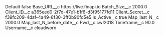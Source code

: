 <?xml version="1.0" encoding="UTF-8"?>
<CustomMetadata xmlns="http://soap.sforce.com/2006/04/metadata" xmlns:xsi="http://www.w3.org/2001/XMLSchema-instance" xmlns:xsd="http://www.w3.org/2001/XMLSchema">
    <label>Default</label>
    <protected>false</protected>
    <values>
        <field>Base_URL__c</field>
        <value xsi:type="xsd:string">https://live.finapi.io</value>
    </values>
    <values>
        <field>Batch_Size__c</field>
        <value xsi:type="xsd:double">2000.0</value>
    </values>
    <values>
        <field>Client_ID__c</field>
        <value xsi:type="xsd:string">a365eed0-2f7d-47e1-b1f6-d3f95177fd11</value>
    </values>
    <values>
        <field>Client_Secret__c</field>
        <value xsi:type="xsd:string">f39fc209-4daf-4a49-8f30-3ff0b90fd5e5</value>
    </values>
    <values>
        <field>Is_Active__c</field>
        <value xsi:type="xsd:boolean">true</value>
    </values>
    <values>
        <field>Map_last_N__c</field>
        <value xsi:type="xsd:double">2000.0</value>
    </values>
    <values>
        <field>Map_last_N_before_date__c</field>
        <value xsi:nil="true"/>
    </values>
    <values>
        <field>Pwd__c</field>
        <value xsi:type="xsd:string">cw!2018</value>
    </values>
    <values>
        <field>Timeframe__c</field>
        <value xsi:type="xsd:double">90.0</value>
    </values>
    <values>
        <field>Username__c</field>
        <value xsi:type="xsd:string">cloudworx</value>
    </values>
</CustomMetadata>
